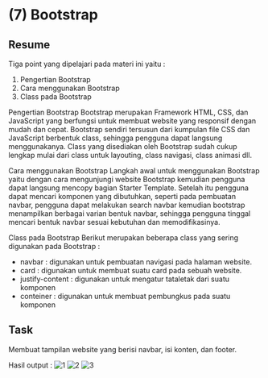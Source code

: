 # (7) Bootstrap

## Resume
Tiga point yang dipelajari pada materi ini yaitu :
1. Pengertian Bootstrap
2. Cara menggunakan Bootstrap
3. Class pada Bootstrap

Pengertian Bootstrap
Bootstrap merupakan Framework HTML, CSS, dan JavaScript yang berfungsi untuk membuat website yang responsif dengan mudah dan cepat. Bootstrap sendiri tersusun dari kumpulan file CSS dan JavaScript berbentuk class, sehingga pengguna dapat langsung menggunakanya. Class yang disediakan oleh Bootstrap sudah cukup lengkap mulai dari class untuk layouting, class navigasi, class animasi dll.

Cara menggunakan Bootstrap
Langkah awal untuk menggunakan Bootstrap yaitu dengan cara mengunjungi website Bootstrap kemudian pengguna dapat langsung mencopy bagian Starter Template. Setelah itu pengguna dapat mencari komponen yang dibutuhkan, seperti pada pembuatan navbar, pengguna dapat melakukan search navbar kemudian bootstrap menampilkan berbagai varian bentuk navbar, sehingga pengguna tinggal mencari bentuk navbar sesuai kebutuhan dan memodifikasinya.

Class pada Bootstrap
Berikut merupakan beberapa class yang sering digunakan pada Bootstrap :
- navbar : digunakan untuk pembuatan navigasi pada halaman website.
- card : digunakan untuk membuat suatu card pada sebuah website.
- justify-content : digunakan untuk mengatur tataletak dari suatu komponen
- conteiner : digunakan untuk membuat pembungkus pada suatu komponen

## Task
Membuat tampilan website yang berisi navbar, isi konten, dan footer.

Hasil output :
![1](https://user-images.githubusercontent.com/93898512/157011414-b2b5b393-87a0-418a-863e-c54a844e72de.JPG)
![2](https://user-images.githubusercontent.com/93898512/157011318-acadf666-98fe-4aa1-af25-474a2588e068.JPG)
![3](https://user-images.githubusercontent.com/93898512/157011211-f921bf63-e959-4227-b4b9-b25e26325b06.JPG)




